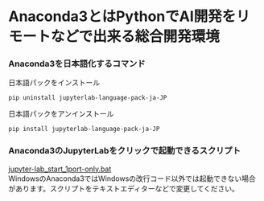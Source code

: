 # Anaconda3とはPythonでAI開発をリモートなどで出来る総合開発環境
### Anaconda3を日本語化するコマンド
日本語パックをインストール
```
pip uninstall jupyterlab-language-pack-ja-JP
```  
日本語パックをアンインストール
```
pip install jupyterlab-language-pack-ja-JP
```
### Anaconda3のJupyterLabをクリックで起動できるスクリプト
[jupyter-lab_start_1port-only.bat](jupyter-lab_start_1port-only.bat)  
WindowsのAnaconda3ではWindowsの改行コード以外では起動できない場合があります。スクリプトをテキストエディターなどで変更してください。

